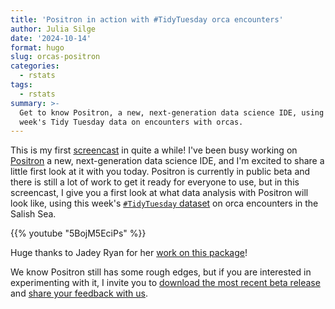 ```yaml
---
title: 'Positron in action with #TidyTuesday orca encounters'
author: Julia Silge
date: '2024-10-14'
format: hugo
slug: orcas-positron
categories:
  - rstats
tags:
  - rstats
summary: >-
  Get to know Positron, a new, next-generation data science IDE, using this
  week's Tidy Tuesday data on encounters with orcas.
---
```



This is my first [screencast](https://www.youtube.com/juliasilge) in quite a while! I've been busy working on [Positron](https://github.com/posit-dev/positron) a new, next-generation data science IDE, and I'm excited to share a little first look at it with you today. Positron is currently in public beta and there is still a lot of work to get it ready for everyone to use, but in this screencast, I give you a first look at what data analysis with Positron will look like, using this week's [`#TidyTuesday` dataset](https://github.com/rfordatascience/tidytuesday) on orca encounters in the Salish Sea.

{{% youtube "5BojM5EciPs" %}}

Huge thanks to Jadey Ryan for her [work on this package](https://github.com/jadeynryan/orcas)!

We know Positron still has some rough edges, but if you are interested in experimenting with it, I invite you to [download the most recent beta release](https://github.com/posit-dev/positron/releases) and [share your feedback with us](https://github.com/posit-dev/positron/discussions).
